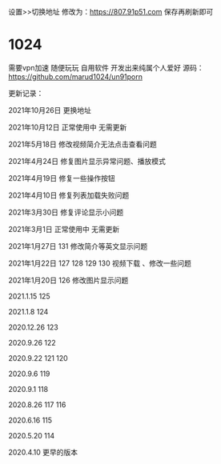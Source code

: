 设置>>切换地址  修改为：https://807.91p51.com 保存再刷新即可

# 1024
需要vpn加速
随便玩玩 自用软件 开发出来纯属个人爱好
源码：https://github.com/marud1024/un91porn

更新记录：

2021年10月26日  更换地址

2021年10月12日  正常使用中 无需更新

2021年5月18日 修改视频简介无法点击查看问题

2021年4月24日 修复图片显示异常问题、播放模式

2021年4月19日 修复一些操作按钮

2021年4月10日 修复列表加载失败问题

2021年3月30日 修复评论显示小问题

2021年3月1日 正常使用中 无需更新

2021年1月27日 131
修改简介等英文显示问题

2021年1月22日 127 128 129 130
视频下载 、修改一些问题

2021年1月20日 126
修改图片显示问题

2021.1.15      125

2021.1.8      124

2020.12.26     123

2020.9.26      122

2020.9.22     121 120

2020.9.6      119

2020.9.1      118

2020.8.26      117 116

2020.6.16      115

2020.5.20     114

2020.4.10    更早的版本


